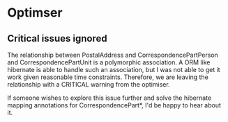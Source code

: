 # Optimser

## Critical issues ignored

The relationship between PostalAddress and CorrespondencePartPerson and CorrespondencePartUnit is a polymorphic
association. A ORM like hibernate is able to handle such an association, but I was not able to get it work given
reasonable time constraints. Therefore, we are leaving the relationship with a CRITICAL warning from the optimiser.

If someone wishes to explore this issue further and solve the hibernate mapping annotations for CorrespondencePart*, I'd
be happy to hear about it.

